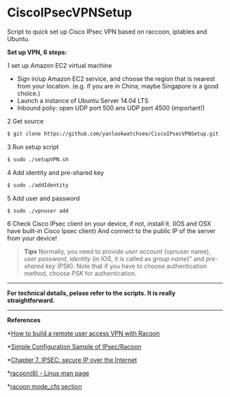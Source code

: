 # CiscoIPsecVPNSetup
Script to quick set up Cisco IPsec VPN based on raccoon,  iptables and Ubuntu.


**Set up VPN, 6 steps:**

1 set up Amazon EC2 virtual machine
    
- Sign in/up Amazon EC2 service, and choose the region that is nearest from your location. (e.g. if you are in China, maybe Singapore is a good choice.)
- Launch a instance of Ubuntu Server 14.04 LTS
- Inbound poliy: open UDP port 500 ans UDP port 4500 (important!)

2 Get source

```sh
$ git clone https://github.com/yanlookwatchsee/CiscoIPsecVPNSetup.git
```
3 Run setup script

```sh
$ sudo ./setupVPN.sh
```
4 Add identity and pre-shared key

```sh
$ sudo ./addIdentity
```

5 Add user and password

```sh
$ sudo ./vpnuser add
```

6 Check Cisco IPsec client on your device, if not, install it. (IOS and OSX have built-in Cisco Ipsec client)
And connect to the public IP of the server from your device!
>**Tips** Normally, you need to provide *user account* (vpnuser name), *user password*, *identity* (in IOS, it is called as *group name*)" and *pre-shared key* (PSK). Note that if you have to choose authentication method, choose *PSK* for authentication.


----------

**For technical details, pelase refer to the scripts. It is really straightforward.**


----------

**References**

*[How to build a remote user access VPN with Racoon] 

*[Simple Configuration Sample of IPsec/Racoon]

*[Chapter 7. IPSEC: secure IP over the Internet]
 
*[racoon(8) - Linux man page]

*[racoon mode_cfg section]


[How to build a remote user access VPN with Racoon]: http://www.netbsd.org/docs/network/ipsec/rasvpn.html
[Simple Configuration Sample of IPsec/Racoon]: http://www.kame.net/newsletter/20001119/
[Chapter 7. IPSEC: secure IP over the Internet]: http://www.lartc.org/howto/lartc.ipsec.html
[racoon(8) - Linux man page]: http://linux.die.net/man/8/racoon
[racoon mode_cfg section]: https://www.shrew.net/static/help-1.0.x/mode_cfgsection.htm



